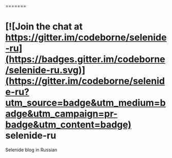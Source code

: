 =======

[![Join the chat at https://gitter.im/codeborne/selenide-ru](https://badges.gitter.im/codeborne/selenide-ru.svg)](https://gitter.im/codeborne/selenide-ru?utm_source=badge&utm_medium=badge&utm_campaign=pr-badge&utm_content=badge)
selenide-ru
===========

Selenide blog in Russian
